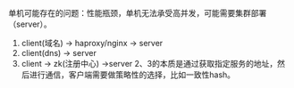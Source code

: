 单机可能存在的问题：性能瓶颈，单机无法承受高并发，可能需要集群部署（server）。
1. client(域名) -> haproxy/nginx -> server
2. client(dns) -> server
3. client -> zk(注册中心) ->server
2、3的本质是通过获取指定服务的地址，然后进行通信，客户端需要做策略性的选择，比如一致性hash。